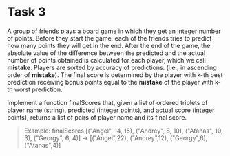 # Task 3

A group of friends plays a board game in which they get an integer number of points. Before they start the game, each of the friends tries to predict how many points they will get in the end. After the end of the game, the absolute value of the difference between the predicted and the actual number of points obtained is calculated for each player, which we call **mistake**. Players are sorted by accuracy of predictions: (i.e., in ascending order of **mistake**). The final score is determined by the player with k-th best prediction receiving bonus points equal to the **mistake** of the player with k-th worst prediction.

Implement a function finalScores that, given a list of ordered triplets of player name (string), predicted (integer points), and actual score (integer points), returns a list of pairs of player name and its final score.

> Example: 
> finalScores [("Angel", 14, 15), ("Andrey", 8, 10), ("Atanas", 10, 3), ("Georgy", 6, 4)] ->
> [("Angel",22), ("Andrey",12), ("Georgy",6), ("Atanas",4)]